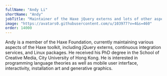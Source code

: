 ```yaml
---
fullName: "Andy Li"
shortName: "Andy"
jobTitle: "Maintainer of the Haxe jQuery externs and lots of other aspects of the Haxe toolkit"
image: "https://avatars0.githubusercontent.com/u/103977?v=4&s=460"
order: 14000
---
```

Andy is a member of the Haxe Foundation, currently maintaining various aspects of the Haxe toolkit, including jQuery externs, continuous integration services, and Linux packages. He received his PhD degree in the School of Creative Media, City University of Hong Kong. He is interested in programming language theories as well as mobile user interface, interactivity, installation art and generative graphics.